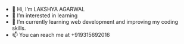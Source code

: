 - 👋 Hi, I’m LAKSHYA AGARWAL
- 👀 I’m interested in learning
- 🌱 I’m currently learning web development and improving my coding skills.
- 📫 You can reach me at +919315692016
